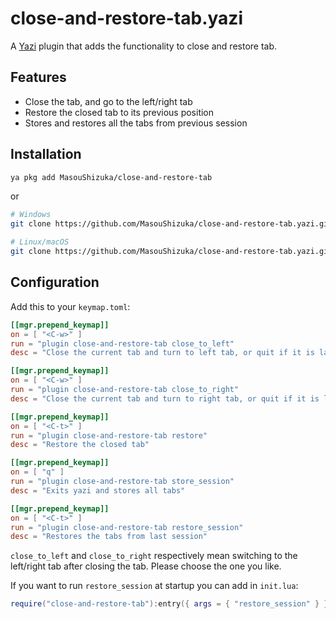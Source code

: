 # close-and-restore-tab.yazi

A [Yazi](https://github.com/sxyazi/yazi) plugin that adds the functionality to close and restore tab.

## Features

 - Close the tab, and go to the left/right tab
 - Restore the closed tab to its previous position
 - Stores and restores all the tabs from previous session

## Installation

```sh
ya pkg add MasouShizuka/close-and-restore-tab
```

or

```sh
# Windows
git clone https://github.com/MasouShizuka/close-and-restore-tab.yazi.git %AppData%\yazi\config\plugins\close-and-restore-tab.yazi

# Linux/macOS
git clone https://github.com/MasouShizuka/close-and-restore-tab.yazi.git ~/.config/yazi/plugins/close-and-restore-tab.yazi
```

## Configuration

Add this to your `keymap.toml`:

```toml
[[mgr.prepend_keymap]]
on = [ "<C-w>" ]
run = "plugin close-and-restore-tab close_to_left"
desc = "Close the current tab and turn to left tab, or quit if it is last tab"

[[mgr.prepend_keymap]]
on = [ "<C-w>" ]
run = "plugin close-and-restore-tab close_to_right"
desc = "Close the current tab and turn to right tab, or quit if it is last tab"

[[mgr.prepend_keymap]]
on = [ "<C-t>" ]
run = "plugin close-and-restore-tab restore"
desc = "Restore the closed tab"

[[mgr.prepend_keymap]]
on = [ "q" ]
run = "plugin close-and-restore-tab store_session"
desc = "Exits yazi and stores all tabs"

[[mgr.prepend_keymap]]
on = [ "<C-t>" ]
run = "plugin close-and-restore-tab restore_session"
desc = "Restores the tabs from last session"
```
`close_to_left` and `close_to_right` respectively mean switching to the left/right tab after closing the tab. Please choose the one you like.

If you want to run `restore_session` at startup you can add in `init.lua`:
```lua
require("close-and-restore-tab"):entry({ args = { "restore_session" } })
```
